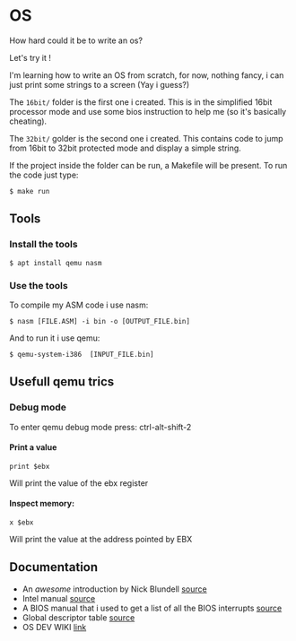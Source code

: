# OS

How hard could it be to write an os?

Let's try it !

I'm learning how to write an OS from scratch, for now, nothing fancy, i can just print some strings to a screen (Yay i guess?)

The `16bit/` folder is the first one i created. This is in the simplified 16bit processor mode and use some bios instruction to help me (so it's basically cheating).

The `32bit/` golder is the second one i created. This contains code to jump from 16bit to 32bit protected mode and display a simple string.

If the project inside the folder can be run, a Makefile will be present. To run the code just type:

```shell
$ make run
```

## Tools

### Install the tools

```
$ apt install qemu nasm
```

### Use the tools

To compile my ASM code i use nasm:

```shell
$ nasm [FILE.ASM] -i bin -o [OUTPUT_FILE.bin]
```

And to run it i use qemu:

```shell
$ qemu-system-i386  [INPUT_FILE.bin]
```

## Usefull qemu trics

### Debug mode

To enter qemu debug mode press: ctrl-alt-shift-2

#### Print a value

```
print $ebx
```

Will print the value of the ebx register

#### Inspect memory:

```
x $ebx
```

Will print the value at the address pointed by EBX

## Documentation

 * An *awesome* introduction by Nick Blundell [source](http://www.cs.bham.ac.uk/~exr/lectures/opsys/10_11/lectures/os-dev.pdf)
 * Intel manual [source](https://software.intel.com/sites/default/files/managed/39/c5/325462-sdm-vol-1-2abcd-3abcd.pdf)
 * A BIOS manual that i used to get a list of all the BIOS interrupts [source](http://www.esapcsolutions.com/ecom/drawings/PhoenixBIOS4_rev6UserMan.pdf)
 * Global descriptor table [source](http://wiki.osdev.org/Global_Descriptor_Table)
 * OS DEV WIKI [link](http://wiki.osdev.org/Main_Page)
